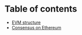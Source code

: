 # Table of contents

* [EVM structure](README.md)
* [Consensus on Ethereum](consensus-on-ethereum.md)
